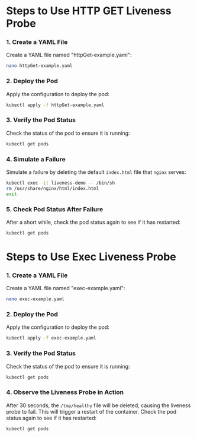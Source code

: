 # Steps to Use HTTP GET Liveness Probe

### 1. Create a YAML File
Create a YAML file named "httpGet-example.yaml":

```sh
nano httpGet-example.yaml
```


### 2. Deploy the Pod
Apply the configuration to deploy the pod:
```sh
kubectl apply -f httpGet-example.yaml
```

###  3. Verify the Pod Status
Check the status of the pod to ensure it is running:
```sh
kubectl get pods
```

###  4. Simulate a Failure
Simulate a failure by deleting the default `index.html` file that `nginx` serves:
```sh
kubectl exec -it liveness-demo -- /bin/sh
rm /usr/share/nginx/html/index.html
exit
```

###  5. Check Pod Status After Failure
After a short while, check the pod status again to see if it has restarted:
```sh
kubectl get pods
```

# Steps to Use Exec Liveness Probe

### 1. Create a YAML File
Create a YAML file named "exec-example.yaml":
```sh
nano exec-example.yaml
```

###  2. Deploy the Pod
Apply the configuration to deploy the pod:
```sh
kubectl apply -f exec-example.yaml
```

###  3. Verify the Pod Status
Check the status of the pod to ensure it is running:
```sh
kubectl get pods
```

###  4. Observe the Liveness Probe in Action
After 30 seconds, the `/tmp/healthy` file will be deleted, causing the liveness probe to fail. This will trigger a restart of the container. Check the pod status again to see if it has restarted:
```sh
kubectl get pods
```
```